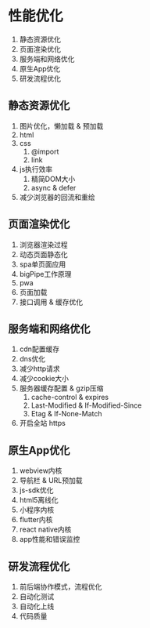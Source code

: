 # 性能优化

1. 静态资源优化
2. 页面渲染优化
3. 服务端和网络优化
4. 原生App优化
5. 研发流程优化



## 静态资源优化

1. 图片优化，懒加载 & 预加载
2. html
3. css
   1. @import
   2. link
4. js执行效率
   1. 精简DOM大小
   2. async & defer
5. 减少浏览器的回流和重绘







## 页面渲染优化

1. 浏览器渲染过程
2. 动态页面静态化
3. spa单页面应用
4. bigPipe工作原理
5. pwa
6. 页面加载
7. 接口调用 & 缓存优化









## 服务端和网络优化

1. cdn配置缓存
2. dns优化
3. 减少http请求
4. 减少cookie大小
5. 服务器缓存配置 & gzip压缩
   1. cache-control & expires
   2. Last-Modified & If-Modified-Since
   3. Etag & If-None-Match
6. 开启全站 https



## 原生App优化

1. webview内核
2. 导航栏 & URL预加载
3. js-sdk优化
4. html5离线化
5. 小程序内核
6. flutter内核
7. react native内核
8. app性能和错误监控





## 研发流程优化

1. 前后端协作模式，流程优化
2. 自动化测试
3. 自动化上线
4. 代码质量









